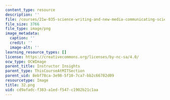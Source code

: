 ```yaml
---
content_type: resource
description: ''
file: /courses/21w-035-science-writing-and-new-media-communicating-science-to-the-public-fall-2016/cd9afadcf383a1edf547c1902b21c1aa_32.png
file_size: 3766
file_type: image/png
image_metadata:
  caption: ''
  credit: ''
  image-alt: ''
learning_resource_types: []
license: https://creativecommons.org/licenses/by-nc-sa/4.0/
ocw_type: OCWImage
parent_title: Instructor Insights
parent_type: ThisCourseAtMITSection
parent_uid: 8ebf78ca-3e98-5f10-7ca7-bb2c66782d09
resourcetype: Image
title: 32.png
uid: cd9afadc-f383-a1ed-f547-c1902b21c1aa
---
```


